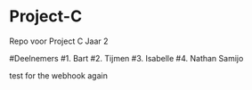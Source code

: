 # Project-C
Repo voor Project C Jaar 2

#Deelnemers
#1. Bart 
#2. Tijmen
#3. Isabelle 
#4. Nathan Samijo

test for the webhook again